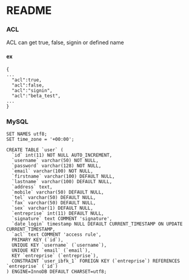 # README  


### ACL  

ACL can get true, false, signin or defined name  
#### ex  
    {
    ...
      "acl":true,
      "acl":false,
      "acl":"signin",
      "acl":"beta_test",
    ...
    }
  
  

### MySQL  
  
    SET NAMES utf8;  
    SET time_zone = '+00:00';  
      
    CREATE TABLE `user` (  
      `id` int(11) NOT NULL AUTO_INCREMENT,  
      `username` varchar(50) NOT NULL,  
      `password` varchar(128) NOT NULL,  
      `email` varchar(100) NOT NULL,  
      `firstname` varchar(100) DEFAULT NULL,  
      `lastname` varchar(100) DEFAULT NULL,  
      `address` text,  
      `mobile` varchar(50) DEFAULT NULL,  
      `tel` varchar(50) DEFAULT NULL,  
      `fax` varchar(50) DEFAULT NULL,  
      `sex` varchar(1) DEFAULT NULL,  
      `entreprise` int(11) DEFAULT NULL,  
      `signature` text COMMENT 'signature',  
      `date_login` timestamp NULL DEFAULT CURRENT_TIMESTAMP ON UPDATE CURRENT_TIMESTAMP,  
      `acl` text COMMENT 'access rule',  
      PRIMARY KEY (`id`),  
      UNIQUE KEY `username` (`username`),  
      UNIQUE KEY `email` (`email`),  
      KEY `entreprise` (`entreprise`),  
      CONSTRAINT `user_ibfk_1` FOREIGN KEY (`entreprise`) REFERENCES `entreprise` (`id`)  
    ) ENGINE=InnoDB DEFAULT CHARSET=utf8;  
  
  